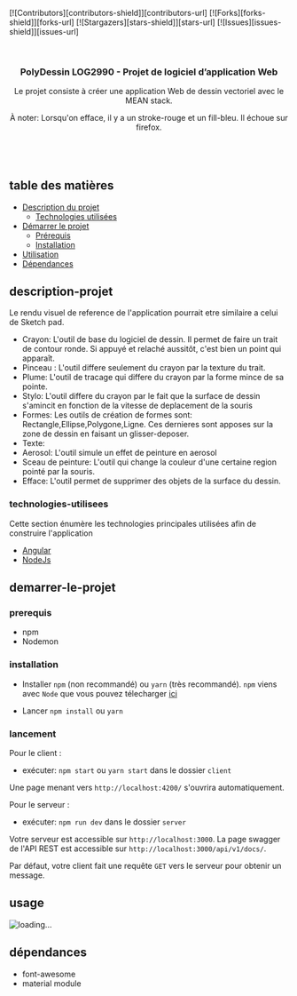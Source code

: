 [![Contributors][contributors-shield]][contributors-url]
[![Forks][forks-shield]][forks-url]
[![Stargazers][stars-shield]][stars-url]
[![Issues][issues-shield]][issues-url]

<!-- PROJECT LOGO -->
<br />
<p align="center">

  <h3 align="center">PolyDessin LOG2990  - Projet de logiciel d’application Web</h3>

  <p align="center">
    Le projet consiste à créer une application Web de dessin vectoriel avec le MEAN stack. 
  </p>
    <p align="center">
      À noter: Lorsqu'on efface, il y a un stroke-rouge et un fill-bleu. Il échoue sur firefox.  
    </p>
</p>

## &nbsp;

<!-- TABLE OF CONTENTS -->

## table des matières

- [Description du projet](#description-projet)
  - [Technologies utilisées](#technologies-utilisees)
- [Démarrer le projet](#demarrer-le-projet)
  - [Prérequis](#prerequis)
  - [Installation](#installation)
- [Utilisation](#usage)
- [Dépendances](#dependences)

<!-- ABOUT THE PROJECT -->

## description-projet

Le rendu visuel de reference de l'application pourrait etre similaire a celui de Sketch pad.

- Crayon: L'outil de base du logiciel de dessin. Il permet de faire un trait de contour ronde. Si appuyé et relaché aussitôt, c'est bien un point qui apparaît.
- Pinceau : L'outil differe seulement du crayon par la texture du trait.
- Plume: L'outil de tracage qui differe du crayon par la forme mince de sa pointe.
- Stylo: L'outil differe du crayon par le fait que la surface de dessin s'amincit en fonction de la vitesse de deplacement de la souris
- Formes: Les outils de création de formes sont: Rectangle,Ellipse,Polygone,Ligne. Ces dernieres sont apposes sur la zone de dessin en faisant un glisser-deposer.
- Texte:
- Aerosol: L'outil simule un effet de peinture en aerosol
- Sceau de peinture: L'outil qui change la couleur d'une certaine region pointé par la souris.
- Efface: L'outil permet de supprimer des objets de la surface du dessin.

### technologies-utilisees

Cette section énumère les technologies principales utilisées afin de construire l'application

- [Angular](https://angular.io)
- [NodeJs](https://nodejs.org/)

<!-- GETTING STARTED -->

## demarrer-le-projet

### prerequis

- npm
- Nodemon

### installation

- Installer `npm` (non recommandé) ou `yarn` (très recommandé). `npm` viens avec `Node` que vous pouvez télecharger [ici](https://nodejs.org/en/download/)

- Lancer `npm install` ou `yarn`

### lancement

Pour le client :
- exécuter: `npm start` ou `yarn start` dans le dossier `client`

Une page menant vers `http://localhost:4200/` s'ouvrira automatiquement.

Pour le serveur :
- exécuter: `npm run dev` dans le dossier `server`

Votre serveur est accessible sur `http://localhost:3000`. 
La page swagger de l'API REST est accessible sur `http://localhost:3000/api/v1/docs/`.

Par défaut, votre client fait une requête `GET` vers le serveur pour obtenir un message.

<!-- USAGE EXAMPLES -->

## usage

![loading...](https://i.imgur.com/ZaDpH11.png)

<!-- ACKNOWLEDGEMENTS -->

## dépendances

- font-awesome
- material module
